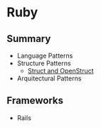 # Ruby

## Summary

- Language Patterns
- Structure Patterns
    - [Struct and OpenStruct](patterns/struct.md)
- Arquitectural Patterns

## Frameworks

- Rails